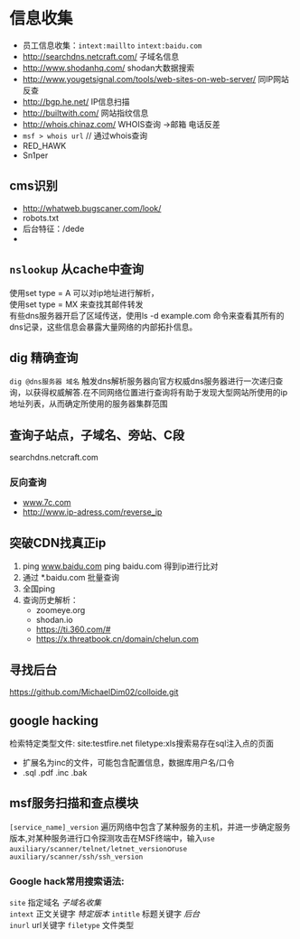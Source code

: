 # 信息收集  
- 员工信息收集：`intext:maillto` `intext:baidu.com`
- http://searchdns.netcraft.com/ 子域名信息
- http://www.shodanhq.com/ shodan大数据搜索
- http://www.yougetsignal.com/tools/web-sites-on-web-server/ 同IP网站反查
- http://bgp.he.net/ IP信息扫描
- http://builtwith.com/ 网站指纹信息
- http://whois.chinaz.com/ WHOIS查询 ->邮箱 电话反差
- `msf > whois url` // 通过whois查询  
- RED_HAWK
- Sn1per

## cms识别
- http://whatweb.bugscaner.com/look/
- robots.txt
- 后台特征：/dede
- 
## `nslookup` 从cache中查询     
使用set type = A 可以对ip地址进行解析，     
使用set type = MX 来查找其邮件转发     
有些dns服务器开启了区域传送，使用ls -d example.com 命令来查看其所有的dns记录，这些信息会暴露大量网络的内部拓扑信息。  
## dig 精确查询     
`dig @dns服务器 域名` 触发dns解析服务器向官方权威dns服务器进行一次递归查询，以获得权威解答.在不同网络位置进行查询将有助于发现大型网站所使用的ip地址列表，从而确定所使用的服务器集群范围 

## 查询子站点，子域名、旁站、C段
searchdns.netcraft.com

### 反向查询
- www.7c.com
- http://www.ip-adress.com/reverse_ip
  
##  突破CDN找真正ip
1.  ping www.baidu.com
    ping baidu.com 得到ip进行比对
2. 通过 *.baidu.com 批量查询
3. 全国ping
4. 查询历史解析： 
    - zoomeye.org
    -  shodan.io
    -  https://ti.360.com/#
    -  https://x.threatbook.cn/domain/chelun.com

## 寻找后台
https://github.com/MichaelDim02/colloide.git
## google hacking    
检索特定类型文件: site:testfire.net filetype:xls搜索易存在sql注入点的页面

- 扩展名为inc的文件，可能包含配置信息，数据库用户名/口令                              
- .sql .pdf .inc .bak       

## msf服务扫描和查点模块
`[service_name]_version` 遍历网络中包含了某种服务的主机，并进一步确定服务版本,对某种服务进行口令探测攻击在MSF终端中，输入`use auxiliary/scanner/telnet/letnet_version`or`use auxiliary/scanner/ssh/ssh_version`

### Google hack常用搜索语法:

`site` 指定域名 *子域名收集*  
`intext` 正文关键字 *特定版本* 
`intitle` 标题关键字 *后台*  
`inurl` url关键字
`filetype` 文件类型